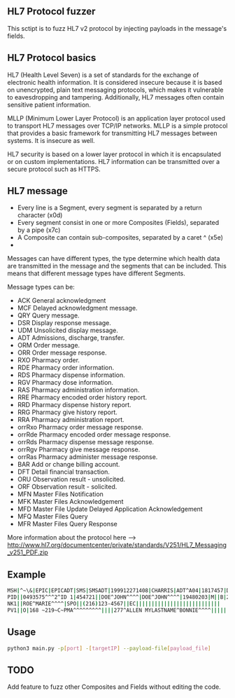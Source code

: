 
## HL7 Protocol fuzzer


This sctipt is to fuzz HL7 v2 protocol by injecting payloads in the message's fields. 



## HL7 Protocol basics

HL7 (Health Level Seven) is a set of standards for the exchange of electronic health information. It is considered insecure because it is based on unencrypted, plain text messaging protocols, which makes it vulnerable to eavesdropping and tampering. Additionally, HL7 messages often contain sensitive patient information.

MLLP (Minimum Lower Layer Protocol) is an application layer protocol used to transport HL7 messages over TCP/IP networks. MLLP is a simple protocol that provides a basic framework for transmitting HL7 messages between systems. It is insecure as well.

HL7 security is based on a lower layer protocol in which it is encapsulated or on custom implementations. HL7 information can be transmitted over a secure protocol such as HTTPS.

## HL7 message
 - Every line is a Segment, every segment is separated by a return character (x0d)
 - Every segment consist in one or more Composites (Fields), separated by a pipe (x7c)
 - A Composite can contain sub-composites, separated by a caret ^ (x5e)
 - 
 Messages can have different types, the type determine which health data are transmitted in the message and the segments that can be included. This means that different message types have different Segments.

 Message types can be:
 - ACK  General acknowledgment 
 - MCF  Delayed acknowledgment message. 
 - QRY  Query message. 
 - DSR  Display response message. 
 - UDM  Unsolicited display message. 
 - ADT  Admissions, discharge, transfer. 
 - ORM  Order message. 
 - ORR  Order message response. 
 - RXO  Pharmacy order. 
 - RDE  Pharmacy order information. 
 - RDS  Pharmacy dispense information. 
 - RGV  Pharmacy dose information. 
 - RAS  Pharmacy administration information. 
 - RRE  Pharmacy encoded order history report. 
 - RRD  Pharmacy dispense history report. 
 - RRG  Pharmacy give history report. 
 - RRA  Pharmacy administration report. 
 - orrRxo  Pharmacy order message response. 
 - orrRde  Pharmacy encoded order message response. 
 - orrRds  Pharmacy dispense message response. 
 - orrRgv  Pharmacy give message response. 
 - orrRas  Pharmacy administer message response. 
 - BAR  Add or change billing account. 
 - DFT  Detail financial transaction. 
 - ORU  Observation result - unsolicited. 
 - ORF  Observation result - solicited. 
 - MFN  Master Files Notification 
 - MFK  Master Files Acknowledgement 
 - MFD  Master File Update Delayed Application Acknowledgement 
 - MFQ  Master Files Query 
 - MFR Master Files Query Response

 More information about the protocol here --> http://www.hl7.org/documentcenter/private/standards/V251/HL7_Messaging_v251_PDF.zip
## Example


```sh
MSH|^~\&|EPIC|EPICADT|SMS|SMSADT|199912271408|CHARRIS|ADT^A04|1817457|D|2.5|
PID||0493575^^^2^ID 1|454721||DOE^JOHN^^^^|DOE^JOHN^^^^|19480203|M||B|254 MYSTREET AVE^^MYTOWN^OH^44123^USA||(216)123-4567|||M|NON|400003403~1129086|
NK1||ROE^MARIE^^^^|SPO||(216)123-4567||EC|||||||||||||||||||||||||||
PV1||O|168 ~219~C~PMA^^^^^^^^^||||277^ALLEN MYLASTNAME^BONNIE^^^^|||||||||| ||2688684|||||||||||||||||||||||||199912271408||||||002376853
```


## Usage
```sh
python3 main.py -p[port] -[targetIP] --payload-file[payload_file]
```


## TODO
Add feature to fuzz other Composites and Fields without editing the code.



